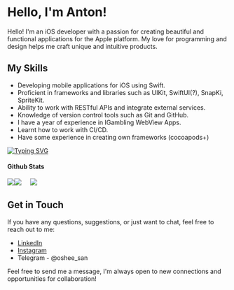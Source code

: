 # Hello, I'm Anton!

Hello! I'm an iOS developer with a passion for creating beautiful and functional applications for the Apple platform. My love for programming and design helps me craft unique and intuitive products.

## My Skills

- Developing mobile applications for iOS using Swift.
- Proficient in frameworks and libraries such as UIKit, SwiftUI(?), SnapKi, SpriteKit.
- Ability to work with RESTful APIs and integrate external services.
- Knowledge of version control tools such as Git and GitHub.
- I have a year of experience in IGambling WebView Apps.
- Learnt how to work with CI/CD.
- Have some experience in creating own frameworks (cocoapods+)

[![Typing SVG](https://readme-typing-svg.demolab.com?font=Handjet&weight=600&size=30&pause=1000&color=09D648&multiline=true&random=false&width=500&height=90&lines=Nishant+Srivastava;crushingcode.nisrulz.com)](https://git.io/typing-svg)

#### Github Stats

![](http://github-profile-summary-cards.vercel.app/api/cards/profile-details?username=osheesan&theme=2077)![](http://github-profile-summary-cards.vercel.app/api/cards/stats?username=osheesan&theme=2077)&nbsp;&nbsp;&nbsp;&nbsp;&nbsp;![](http://github-profile-summary-cards.vercel.app/api/cards/most-commit-language?username=osheesan&theme=2077)


## Get in Touch

If you have any questions, suggestions, or just want to chat, feel free to reach out to me:

- [LinkedIn](https://www.linkedin.com/in/anton-babko-386810265/)
- [Instagram](https://www.instagram.com/toshee__/)
- Telegram - @oshee_san

Feel free to send me a message, I'm always open to new connections and opportunities for collaboration!

